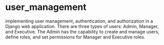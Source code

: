 # user_management
implementing user management, authentication, and authorization in a Django web application. 
There are three types of users: Admin, Manager, and Executive.
The Admin has the capability to create and manage users, define roles, and set permissions for Manager and Executive roles.


